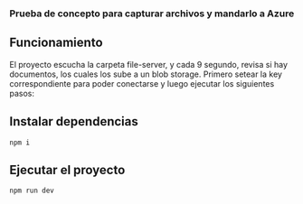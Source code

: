 ### Prueba de concepto para capturar archivos y mandarlo a Azure
## Funcionamiento
El proyecto escucha la carpeta file-server, y cada 9 segundo, revisa si hay documentos, los cuales los sube a un blob storage.
Primero setear la key correspondiente para poder conectarse y luego ejecutar los siguientes pasos: 

## Instalar dependencias
```
npm i 
```

## Ejecutar el proyecto
```
npm run dev
```

